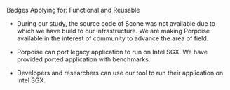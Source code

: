 Badges Applying for: Functional and Reusable

* During our study, the source code of Scone was not available due to which we have build to our infrastructure. We are making Porpoise available in the interest of community to advance the area of field.

* Porpoise can port legacy application to run on Intel SGX. We have provided ported application with benchmarks.

* Developers and researchers can use our tool to run their application on Intel SGX.
